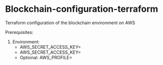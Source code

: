 # Blockchain-configuration-terraform
Terraform configuration of the blockchain environment on AWS


Prerequisites:
1. Environment:
    * AWS_SECRET_ACCESS_KEY= 
    * AWS_SECRET_ACCESS_KEY=
    * Optional: AWS_PROFILE=


